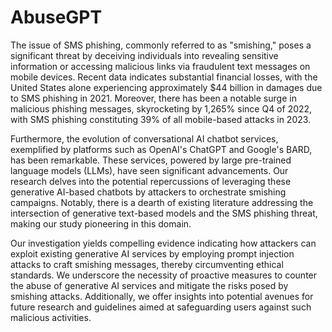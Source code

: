 # AbuseGPT

The issue of SMS phishing, commonly referred to as "smishing," poses a significant threat by deceiving individuals into revealing sensitive information or accessing malicious links via fraudulent text messages on mobile devices. Recent data indicates substantial financial losses, with the United States alone experiencing approximately $44 billion in damages due to SMS phishing in 2021. Moreover, there has been a notable surge in malicious phishing messages, skyrocketing by 1,265% since Q4 of 2022, with SMS phishing constituting 39% of all mobile-based attacks in 2023.

Furthermore, the evolution of conversational AI chatbot services, exemplified by platforms such as OpenAI's ChatGPT and Google's BARD, has been remarkable. These services, powered by large pre-trained language models (LLMs), have seen significant advancements. Our research delves into the potential repercussions of leveraging these generative AI-based chatbots by attackers to orchestrate smishing campaigns. Notably, there is a dearth of existing literature addressing the intersection of generative text-based models and the SMS phishing threat, making our study pioneering in this domain.

Our investigation yields compelling evidence indicating how attackers can exploit existing generative AI services by employing prompt injection attacks to craft smishing messages, thereby circumventing ethical standards. We underscore the necessity of proactive measures to counter the abuse of generative AI services and mitigate the risks posed by smishing attacks. Additionally, we offer insights into potential avenues for future research and guidelines aimed at safeguarding users against such malicious activities.
